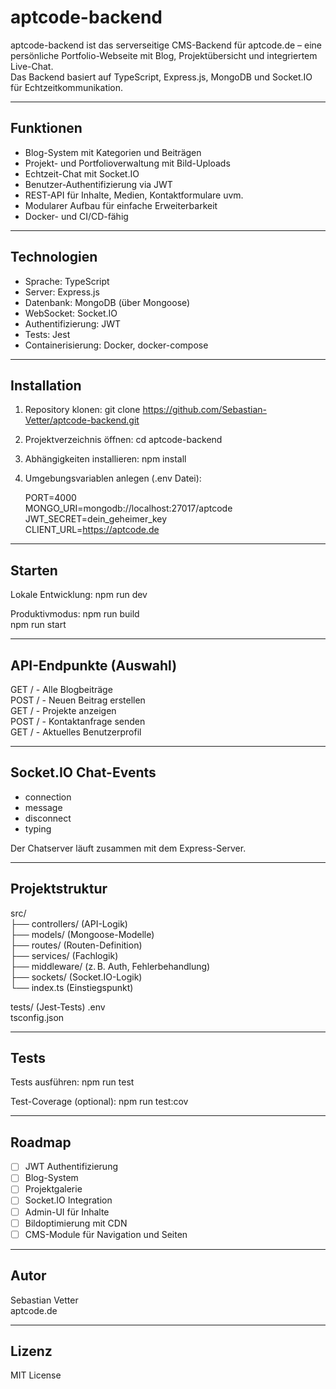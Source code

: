 aptcode-backend
================

aptcode-backend ist das serverseitige CMS-Backend für aptcode.de – eine persönliche Portfolio-Webseite mit Blog, Projektübersicht und integriertem Live-Chat.  
Das Backend basiert auf TypeScript, Express.js, MongoDB und Socket.IO für Echtzeitkommunikation.

-------------------------------
Funktionen
-------------------------------

- Blog-System mit Kategorien und Beiträgen
- Projekt- und Portfolioverwaltung mit Bild-Uploads
- Echtzeit-Chat mit Socket.IO
- Benutzer-Authentifizierung via JWT
- REST-API für Inhalte, Medien, Kontaktformulare uvm.
- Modularer Aufbau für einfache Erweiterbarkeit
- Docker- und CI/CD-fähig

-------------------------------
Technologien
-------------------------------

- Sprache: TypeScript
- Server: Express.js
- Datenbank: MongoDB (über Mongoose)
- WebSocket: Socket.IO
- Authentifizierung: JWT
- Tests: Jest
- Containerisierung: Docker, docker-compose

-------------------------------
Installation
-------------------------------

1. Repository klonen:
   git clone https://github.com/Sebastian-Vetter/aptcode-backend.git

2. Projektverzeichnis öffnen:
   cd aptcode-backend

3. Abhängigkeiten installieren:
   npm install

4. Umgebungsvariablen anlegen (.env Datei):

   PORT=4000  
   MONGO_URI=mongodb://localhost:27017/aptcode  
   JWT_SECRET=dein_geheimer_key  
   CLIENT_URL=https://aptcode.de

-------------------------------
Starten
-------------------------------

Lokale Entwicklung:
npm run dev

Produktivmodus:
npm run build  
npm run start

-------------------------------
API-Endpunkte (Auswahl)
-------------------------------

GET    /         - Alle Blogbeiträge  
POST   /         - Neuen Beitrag erstellen  
GET    /      - Projekte anzeigen  
POST   /       - Kontaktanfrage senden  
GET    /       - Aktuelles Benutzerprofil

-------------------------------
Socket.IO Chat-Events
-------------------------------

- connection
- message
- disconnect
- typing

Der Chatserver läuft zusammen mit dem Express-Server.

-------------------------------
Projektstruktur
-------------------------------

src/  
├── controllers/     (API-Logik)  
├── models/          (Mongoose-Modelle)  
├── routes/          (Routen-Definition)  
├── services/        (Fachlogik)  
├── middleware/      (z. B. Auth, Fehlerbehandlung)  
├── sockets/         (Socket.IO-Logik)  
└── index.ts         (Einstiegspunkt)

tests/               (Jest-Tests)
.env  
tsconfig.json

-------------------------------
Tests
-------------------------------

Tests ausführen:
npm run test

Test-Coverage (optional):
npm run test:cov

-------------------------------
Roadmap
-------------------------------

- [ ] JWT Authentifizierung
- [ ] Blog-System
- [ ] Projektgalerie
- [ ] Socket.IO Integration
- [ ] Admin-UI für Inhalte
- [ ] Bildoptimierung mit CDN
- [ ] CMS-Module für Navigation und Seiten

-------------------------------
Autor
-------------------------------

Sebastian Vetter  
aptcode.de

-------------------------------
Lizenz
-------------------------------

MIT License
